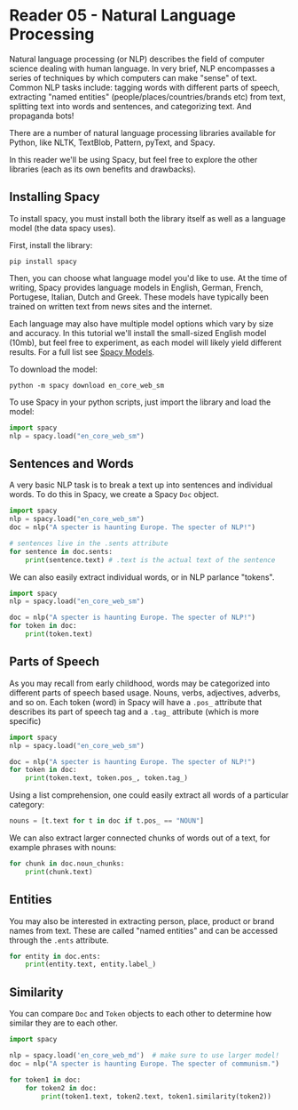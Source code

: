 # Reader 05 - Natural Language Processing

Natural language processing (or NLP) describes the field of computer science dealing with human language. In very brief, NLP encompasses a series of techniques by which computers can make "sense" of text. Common NLP tasks include: tagging words with different parts of speech, extracting "named entities" (people/places/countries/brands etc) from text, splitting text into words and sentences, and categorizing text. And propaganda bots!

There are a number of natural language processing libraries available for Python, like NLTK, TextBlob, Pattern, pyText, and Spacy.

In this reader we'll be using Spacy, but feel free to explore the other libraries (each as its own benefits and drawbacks).

## Installing Spacy

To install spacy, you must install both the library itself as well as a language model (the data spacy uses).

First, install the library:

```
pip install spacy
```

Then, you can choose what language model you'd like to use. At the time of writing, Spacy provides language models in English, German, French, Portugese, Italian, Dutch and Greek. These models have typically been trained on written text from news sites and the internet.

Each language may also have multiple model options which vary by size and accuracy. In this tutorial we'll install the small-sized English model (10mb), but feel free to experiment, as each model will likely yield different results. For a full list see [Spacy Models](https://spacy.io/models/).

To download the model:

```
python -m spacy download en_core_web_sm
```

To use Spacy in your python scripts, just import the library and load the model:

```python
import spacy
nlp = spacy.load("en_core_web_sm")
```

## Sentences and Words

A very basic NLP task is to break a text up into sentences and individual words.  To do this in Spacy, we create a Spacy `Doc` object. 

```python
import spacy
nlp = spacy.load("en_core_web_sm")
doc = nlp("A specter is haunting Europe. The specter of NLP!")

# sentences live in the .sents attribute
for sentence in doc.sents:
	print(sentence.text) # .text is the actual text of the sentence
```

We can also easily extract individual words, or in NLP parlance "tokens". 

```python
import spacy
nlp = spacy.load("en_core_web_sm")

doc = nlp("A specter is haunting Europe. The specter of NLP!")
for token in doc:
	print(token.text)
```

## Parts of Speech

As you may recall from early childhood, words may be categorized into different parts of speech based usage. Nouns, verbs, adjectives, adverbs, and so on. Each token (word) in Spacy will have a `.pos_` attribute that describes its part of speech tag and a `.tag_` attribute (which is more specific)

```python
import spacy
nlp = spacy.load("en_core_web_sm")

doc = nlp("A specter is haunting Europe. The specter of NLP!")
for token in doc:
	print(token.text, token.pos_, token.tag_)

```

Using a list comprehension, one could easily extract all words of a particular category:

```python	
nouns = [t.text for t in doc if t.pos_ == "NOUN"]
```

We can also extract larger connected chunks of words out of a text, for example phrases with nouns:


```python
for chunk in doc.noun_chunks:
	print(chunk.text)
```


## Entities

You may also be interested in extracting person, place, product or brand names from text. These are called "named entities" and can be accessed through the `.ents` attribute.


```python
for entity in doc.ents:
	print(entity.text, entity.label_)
```

## Similarity

You can compare `Doc` and `Token` objects to each other to determine how similar they are to each other.

```python
import spacy

nlp = spacy.load('en_core_web_md')  # make sure to use larger model!
doc = nlp("A specter is haunting Europe. The specter of communism.")

for token1 in doc:
    for token2 in doc:
        print(token1.text, token2.text, token1.similarity(token2))
```
